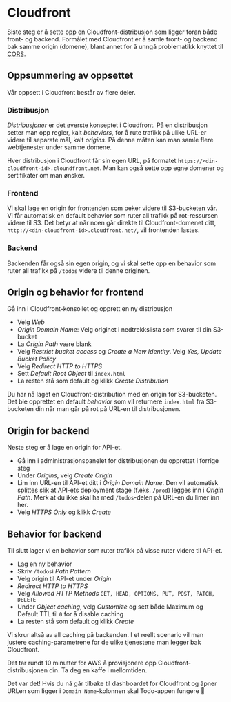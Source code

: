 # Cloudfront

Siste steg er å sette opp en Cloudfront-distribusjon som ligger foran både front- og backend. Formålet med Cloudfront er å samle front- og backend bak samme origin (domene), blant annet for å unngå problematikk knyttet til [CORS](https://developer.mozilla.org/en-US/docs/Web/HTTP/Access_control_CORS).

## Oppsummering av oppsettet

Vår oppsett i Cloudfront består av flere deler.

### Distribusjon
_Distribusjoner_ er det øverste konseptet i Cloudfront. På en distribusjon setter man opp regler, kalt _behaviors_, for å rute trafikk på ulike URL-er videre til separate mål, kalt  _origins_. På denne måten kan man samle flere webtjenester under samme domene.

Hver distribusjon i Cloudfront får sin egen URL, på formatet `https://<din-cloudfront-id>.cloundfront.net`. Man kan også sette opp egne domener og sertifikater om man ønsker.

### Frontend

Vi skal lage en origin for frontenden som peker videre til S3-bucketen vår. Vi får automatisk en default behavior som ruter all trafikk på rot-ressursen videre til S3. Det betyr at når noen går direkte til Cloudfront-domenet ditt, `http://<din-cloudfront-id>.cloudfront.net/`, vil frontenden lastes.

### Backend

Backenden får også sin egen origin, og vi skal sette opp en behavior som ruter all trafikk på `/todos` videre til denne originen.

## Origin og behavior for frontend
Gå inn i Cloudfront-konsollet og opprett en ny distribusjon

- Velg _Web_
- _Origin Domain Name_: Velg originet i nedtrekkslista som svarer til din S3-bucket
- La _Origin Path_ være blank
- Velg _Restrict bucket access_ og _Create a New Identity_. Velg _Yes, Update Bucket Policy_
- Velg _Redirect HTTP to HTTPS_
- Sett _Default Root Object_ til `index.html`
- La resten stå som default og klikk _Create Distribution_

Du har nå laget en Cloudfront-distribution med en origin for S3-bucketen. Det ble opprettet en default _behavior_ som vil returnere `index.html` fra S3-bucketen din når man går på rot på URL-en til distribusjonen.

## Origin for backend

Neste steg er å lage en origin for API-et.

- Gå inn i administrasjonspanelet for distribusjonen du opprettet i forrige steg
- Under _Origins_, velg _Create Origin_
- Lim inn URL-en til API-et ditt i _Origin Domain Name_. Den vil automatisk splittes slik at API-ets deployment stage (f.eks. `/prod`) legges inn i _Origin Path_. Merk at du ikke skal ha med `/todos`-delen på URL-en du limer inn her.
- Velg _HTTPS Only_ og klikk _Create_

## Behavior for backend

Til slutt lager vi en behavior som ruter trafikk på visse ruter videre til API-et.

- Lag en ny behavior
- Skriv `/todos`i _Path Pattern_
- Velg origin til API-et under _Origin_
- _Redirect HTTP to HTTPS_
- Velg _Allowed HTTP Methods_ `GET, HEAD, OPTIONS, PUT, POST, PATCH, DELETE`
- Under _Object caching_, velg _Customize_ og sett både Maximum og Default TTL til `0` for å disable caching
- La resten stå som default og klikk _Create_

Vi skrur altså av all caching på backenden. I et reellt scenario vil man justere caching-parametrene for de ulike tjenestene man legger bak Cloudfront.

Det tar rundt 10 minutter for AWS å provisjonere opp Cloudfront-distribusjonen din. Ta deg en kaffe i mellomtiden.

Det var det! Hvis du nå går tilbake til dashboardet for Cloudfront og åpner URLen som ligger i `Domain Name`-kolonnen skal Todo-appen fungere 🚀


